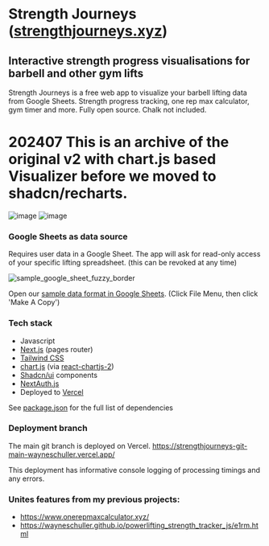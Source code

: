 <!-- @format -->
# Strength Journeys ([strengthjourneys.xyz](https://www.strengthjourneys.xyz))
## Interactive strength progress visualisations for barbell and other gym lifts
Strength Journeys is a free web app to visualize your barbell lifting data from Google Sheets. Strength progress tracking, one rep max calculator, gym timer and more. Fully open source. Chalk not included.

# 202407 This is an archive of the original v2 with chart.js based Visualizer before we moved to shadcn/recharts.

![image](https://user-images.githubusercontent.com/1592295/212287626-21d46619-5f57-4869-9a6d-384f7ac4bbcb.png)
![image](https://user-images.githubusercontent.com/1592295/212287995-7f3e6694-5aaa-4a68-bf08-e51c48936025.png)

### Google Sheets as data source
Requires user data in a Google Sheet. The app will ask for read-only access of your specific lifting spreadsheet. (this can be revoked at any time)

![sample_google_sheet_fuzzy_border](https://github.com/wayneschuller/strengthjourneys/assets/1592295/16f8f5c5-efa8-4a9b-93ab-2ef8f3af816e)

Open our [sample data format in Google Sheets](https://docs.google.com/spreadsheets/d/14J9z9iJBCeJksesf3MdmpTUmo2TIckDxIQcTx1CPEO0/edit#gid=0). (Click File Menu, then click 'Make A Copy')

### Tech stack
- Javascript
- [Next.js](https://nextjs.org/) (pages router)
- [Tailwind CSS](https://tailwindcss.com/)
- [chart.js](https://www.chartjs.org/) (via [react-chartjs-2](https://react-chartjs-2.js.org/))
- [Shadcn/ui](https://ui.shadcn.com/) components
- [NextAuth.js](https://next-auth.js.org/)
- Deployed to [Vercel](https://vercel.com/home)

See [package.json](https://github.com/wayneschuller/strengthjourneys/blob/main/package.json) for the full list of dependencies
 
### Deployment branch
The main git branch is deployed on Vercel. 
https://strengthjourneys-git-main-wayneschuller.vercel.app/  

This deployment has informative console logging of processing timings and any errors.


### Unites features from my previous projects:

- https://www.onerepmaxcalculator.xyz/
- https://wayneschuller.github.io/powerlifting_strength_tracker_js/e1rm.html

